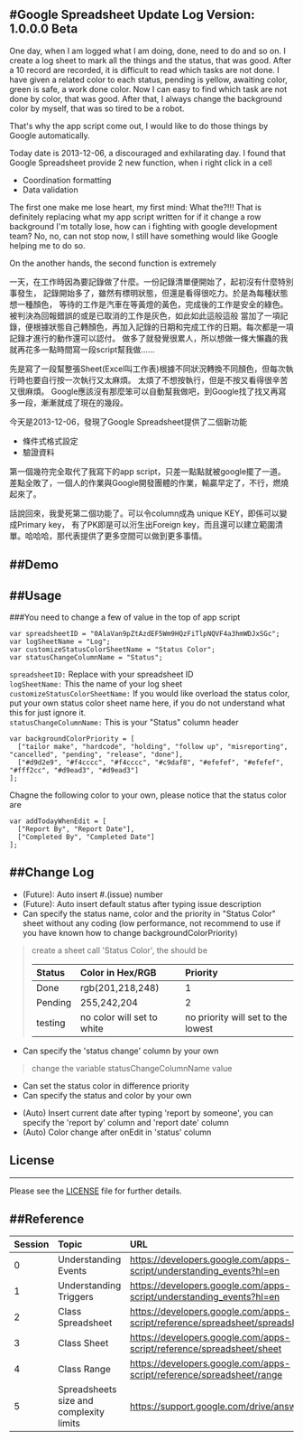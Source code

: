 ﻿#Google Spreadsheet Update Log
﻿Version: 1.0.0.0 Beta
--------------------------
One day, when I am logged what I am doing, done, need to do and so on.
I create a log sheet to mark all the things and the status, that was good.
After a 10 record are recorded, it is difficult to read which tasks are not done.
I have given a related color to each status, pending is yellow, awaiting color, green is safe, a work done color.
Now I can easy to find which task are not done by color, that was good.
After that, I always change the background color by myself, that was so tired to be a robot.

That's why the app script come out, I would like to do those things by Google automatically.

Today date is 2013-12-06, a discouraged and exhilarating day.
I found that Google Spreadsheet provide 2 new function, when i right click in a cell

* Coordination formatting
* Data validation

The first one make me lose heart, my first mind: What the?!!!
That is definitely replacing what my app script written for if it change a row background
I'm totally lose, how can i fighting with google development team?
No, no, can not stop now, I still have something would like Google helping me to do so.

On the another hands, the second function is extremely

一天，在工作時因為要記錄做了什麼。一份記錄清單便開始了，起初沒有什麼特別事發生，
記錄開始多了，雖然有標明狀態，但還是看得很吃力。於是為每種狀態想一種顏色，
等待的工作是汽車在等黃燈的黃色，完成後的工作是安全的綠色。被判決為回報錯誤的或是已取消的工作是灰色，如此如此這般這般
當加了一項記錄，便根據狀態自己轉顏色，再加入記錄的日期和完成工作的日期。每次都是一項記錄才進行的動作還可以認付。
做多了就發覺很累人，所以想做一條大懶蟲的我就再花多一點時間寫一段script幫我做……

先是寫了一段幫整張Sheet(Excel叫工作表)根據不同狀況轉換不同顏色，但每次執行時也要自行按一次執行又太麻煩。
太煩了不想按執行，但是不按又看得很辛苦又很麻煩。
Google應該沒有那麼笨可以自動幫我做吧，到Google找了找又再寫多一段，漸漸就成了現在的幾段。

今天是2013-12-06，發現了Google Spreadsheet提供了二個新功能

* 條件式格式設定
* 驗證資料

第一個幾符完全取代了我寫下的app script，只差一點點就被google擺了一道。
差點全敗了，一個人的作業與Google開發團體的作業，輸贏早定了，不行，燃燒起來了。

話說回來，我愛死第二個功能了。可以令column成為 unique KEY，即係可以變成Primary key，
有了PK即是可以洐生出Foreign key，而且還可以建立範圍清單。哈哈哈，那代表提供了更多空間可以做到更多事情。

##Demo
--------------------------
<!--<a href="https://docs.google.com/spreadsheet/ccc?key=0AlaVan9pZtAzdEF5Wm9HQzFiTlpNQVF4a3hmWDJxSGc&usp=sharing" target="_blank">Go to my site Update Log</a>-->

##Usage
--------------------------
###You need to change a few of value in the top of app script
```
var spreadsheetID = "0AlaVan9pZtAzdEF5Wm9HQzFiTlpNQVF4a3hmWDJxSGc";
var logSheetName = "Log";
var customizeStatusColorSheetName = "Status Color";
var statusChangeColumnName = "Status";
```
`spreadsheetID:` Replace with your spreadsheet ID<br>
`logSheetName:` This the name of your log sheet<br>
`customizeStatusColorSheetName:` If you would like overload the status color, 
put your own status color sheet name here, 
if you do not understand what this for just ignore it.<br>
`statusChangeColumnName:` This is your "Status" column header<br>

```
var backgroundColorPriority = [
  ["tailor make", "hardcode", "holding", "follow up", "misreporting", "cancelled", "pending", "release", "done"],
  ["#d9d2e9", "#f4cccc", "#f4cccc", "#c9daf8", "#efefef", "#efefef", "#fff2cc", "#d9ead3", "#d9ead3"]
];
```
Chagne the following color to your own, please notice that the status color are <br>


```
var addTodayWhenEdit = [
  ["Report By", "Report Date"],
  ["Completed By", "Completed Date"]
];
```

##Change Log
--------------------------
* (Future): Auto insert #.(issue) number
* (Future): Auto insert default status after typing issue description
* Can specify the status name, color and the priority in "Status Color" sheet without any coding
(low performance, not recommend to use if you have known how to change backgroundColorPriority)
> create a sheet call 'Status Color', the should be
> 
> | Status | Color in Hex/RGB | Priority |
> |:-----|:----------|:---------------|
> | Done | rgb(201,218,248) | 1 |
> | Pending | 255,242,204 | 2 |
> | testing | no color will set to white | no priority will set to the lowest

* Can specify the 'status change' column by your own

> change the variable statusChangeColumnName value

* Can set the status color in difference priority
* Can specify the status and color by your own
- (Auto) Insert current date after typing 'report by someone', you can specify the 'report by' column and 'report date' column
- (Auto) Color change after onEdit in 'status' column

## License
--------------------------
Please see the [LICENSE][license] file for further details.

[license]: https://github.com/keithbox/Google-Spreadsheet-Update-Log/blob/master/LICENSE


##Reference
--------------------------
| Session | Topic | URL | 
|:-----|:----------|:---------------|
| 0 | Understanding Events | <a href="https://developers.google.com/apps-script/understanding_events?hl=en" target="_blank">https://developers.google.com/apps-script/understanding_events?hl=en</a>
| 1 | Understanding Triggers | <a href="https://developers.google.com/apps-script/understanding_events?hl=en" target="_blank">https://developers.google.com/apps-script/understanding_events?hl=en</a>
| 2 | Class Spreadsheet | <a href="https://developers.google.com/apps-script/reference/spreadsheet/spreadsheet" target="_blank">https://developers.google.com/apps-script/reference/spreadsheet/spreadsheet</a>
| 3 | Class Sheet | <a href="https://developers.google.com/apps-script/reference/spreadsheet/sheet" target="_blank">https://developers.google.com/apps-script/reference/spreadsheet/sheet</a>
| 4 | Class Range | <a href="https://developers.google.com/apps-script/reference/spreadsheet/range" target="_blank">https://developers.google.com/apps-script/reference/spreadsheet/range</a>
| 5 | Spreadsheets size and complexity limits | <a href="https://support.google.com/drive/answer/2505921" target="_blank">https://support.google.com/drive/answer/2505921</a>

